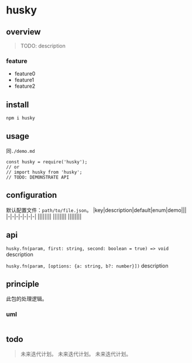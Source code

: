 # husky

## overview
> TODO: description

### feature
- feature0
- feature1
- feature2

## install
`npm i husky`

## usage
同`./demo.md`
```
const husky = require('husky');
// or
// import husky from 'husky';
// TODO: DEMONSTRATE API
```

## configuration
默认配置文件：`path/to/file.json`。
|key|description|default|enum|demo|||
|-|-|-|-|-|-|-|
||||||||
||||||||
||||||||
## api
`husky.fn(param, first: string, second: boolean = true) => void`
description

`husky.fn(param, [options: {a: string, b?: number}])`
description

## principle
此包的处理逻辑。

### uml
```
```

## todo
> 未来迭代计划。
> 未来迭代计划。
> 未来迭代计划。